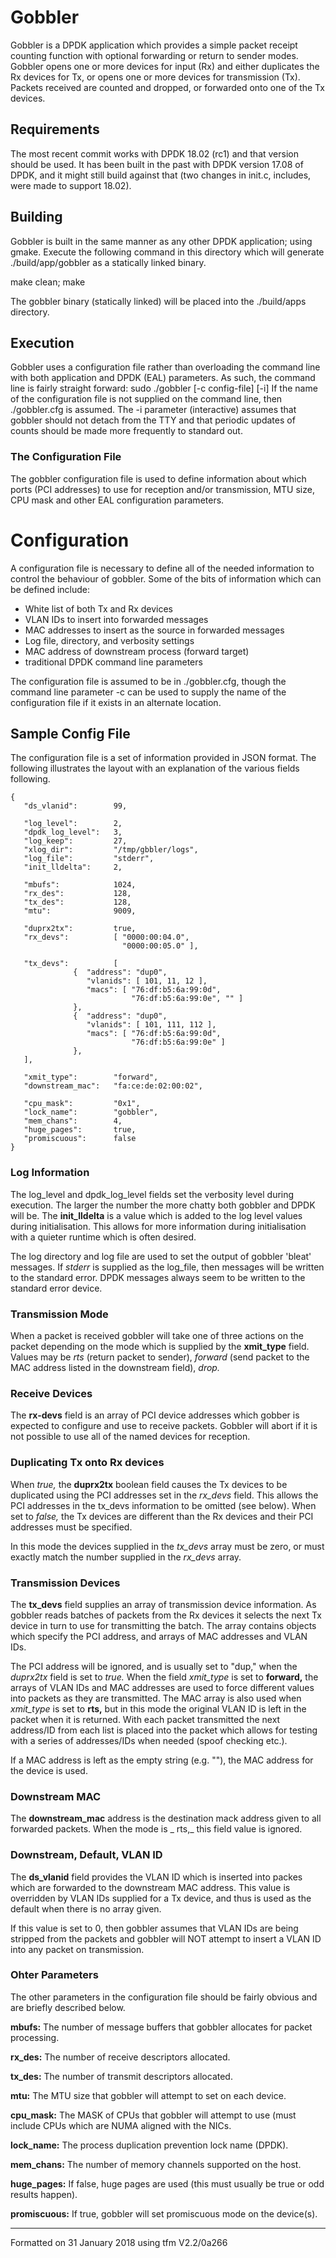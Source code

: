      
 
 
 
# Gobbler 
Gobbler is a DPDK application which provides a simple 
packet receipt counting function with optional forwarding 
or return to sender modes. Gobbler opens one or more 
devices for input (Rx) and either duplicates the Rx devices 
for Tx, or opens one or more devices for transmission (Tx). 
Packets received are counted and dropped, or forwarded onto 
one of the Tx devices. 
 
 
 
## Requirements 
The most recent commit works with DPDK 18.02 (rc1) and that 
version should be used. It has been built in the past with 
DPDK version 17.08 of DPDK, and it might still build 
against that (two changes in init.c, includes, were made to 
support 18.02). 
 
 
## Building 
Gobbler is built in the same manner as any other DPDK 
application; using gmake. Execute the following command in 
this directory which will generate ./build/app/gobbler as a 
statically linked binary. 
 
   make clean; make
 
The gobbler binary (statically linked) will be placed into 
the ./build/apps directory. 
 
 
## Execution 
Gobbler uses a configuration file rather than overloading 
the command line with both application and DPDK (EAL) 
parameters. As such, the command line is fairly straight 
forward: 
   sudo ./gobbler [-c config-file] [-i]
If the name of the configuration file is not supplied on 
the command line, then ./gobbler.cfg is assumed. The -i 
parameter (interactive) assumes that gobbler should not 
detach from the TTY and that periodic updates of counts 
should be made more frequently to standard out. 
 
 
### The Configuration File 
The gobbler configuration file is used to define 
information about which ports (PCI addresses) to use for 
reception and/or transmission, MTU size, CPU mask and other 
EAL configuration parameters. 
 
 
# Configuration 
A configuration file is necessary to define all of the 
needed information to control the behaviour of gobbler. 
Some of the bits of information which can be defined 
include: 
 
 
* White list of both Tx and Rx devices 
* VLAN IDs to insert into forwarded messages 
* MAC addresses to insert as the source in forwarded 
messages 
* Log file, directory, and verbosity settings 
* MAC address of downstream process (forward target) 
* traditional DPDK command line parameters 
 
 
The configuration file is assumed to be in ./gobbler.cfg, 
though the command line parameter -c can be used to supply 
the name of the configuration file if it exists in an 
alternate location. 
 
 
## Sample Config File 
The configuration file is a set of information provided in 
JSON format. The following illustrates the layout with an 
explanation of the various fields following. 
  
  
  
    {
       "ds_vlanid":        99,
   
       "log_level":        2,
       "dpdk_log_level":   3,
       "log_keep":         27,
       "xlog_dir":         "/tmp/gbbler/logs",
       "log_file":         "stderr",
       "init_lldelta":     2,
   
       "mbufs":            1024,
       "rx_des":           128,
       "tx_des":           128,
       "mtu":              9009,
   
       "duprx2tx":         true,
       "rx_devs":          [ "0000:00:04.0", 
                             "0000:00:05.0" ],
   
       "tx_devs":          [ 
                  {  "address": "dup0", 
                     "vlanids": [ 101, 11, 12 ],   
                     "macs": [ "76:df:b5:6a:99:0d", 
                               "76:df:b5:6a:99:0e", "" ]
                  },
                  {  "address": "dup0", 
                     "vlanids": [ 101, 111, 112 ], 
                     "macs": [ "76:df:b5:6a:99:0d", 
                               "76:df:b5:6a:99:0e" ] 
                  },
       ],
   
       "xmit_type":        "forward",
       "downstream_mac":   "fa:ce:de:02:00:02",
   
       "cpu_mask":         "0x1",
       "lock_name":        "gobbler",
       "mem_chans":        4,
       "huge_pages":       true,
       "promiscuous":      false
    }
 
 
 
 
 
### Log Information 
The log_level and dpdk_log_level fields set the verbosity 
level during execution. The larger the number the more 
chatty both gobbler and DPDK will be. The **init_lldelta** 
is a value which is added to the log level values during 
initialisation. This allows for more information during 
initialisation with a quieter runtime which is often 
desired. 
 
The log directory and log file are used to set the output 
of gobbler 'bleat' messages. If _stderr_ is supplied as the 
log_file, then messages will be written to the standard 
error. DPDK messages always seem to be written to the 
standard error device. 
 
 
### Transmission Mode 
When a packet is received gobbler will take one of three 
actions on the packet depending on the mode which is 
supplied by the **xmit_type** field. Values may be _rts_ 
(return packet to sender), _forward_ (send packet to the 
MAC address listed in the downstream field), _drop._ 
 
 
### Receive Devices 
The **rx-devs** field is an array of PCI device addresses 
which gobber is expected to configure and use to receive 
packets. Gobbler will abort if it is not possible to use 
all of the named devices for reception. 
 
 
### Duplicating Tx onto Rx devices 
When _true,_ the **duprx2tx** boolean field causes the Tx 
devices to be duplicated using the PCI addresses set in the 
_rx_devs_ field. This allows the PCI addresses in the 
tx_devs information to be omitted (see below). When set to 
_false,_ the Tx devices are different than the Rx devices 
and their PCI addresses must be specified. 
 
In this mode the devices supplied in the _tx_devs_ array 
must be zero, or must exactly match the number supplied in 
the _rx_devs_ array. 
 
 
### Transmission Devices 
The **tx_devs** field supplies an array of transmission 
device information. As gobbler reads batches of packets 
from the Rx devices it selects the next Tx device in turn 
to use for transmitting the batch. The array contains 
objects which specify the PCI address, and arrays of MAC 
addresses and VLAN IDs. 
 
The PCI address will be ignored, and is usually set to 
"dup," when the _duprx2tx_ field is set to _true._ When the 
field _xmit_type_ is set to **forward,** the arrays of VLAN 
IDs and MAC addresses are used to force different values 
into packets as they are transmitted. The MAC array is also 
used when _xmit_type_ is set to **rts,** but in this mode 
the original VLAN ID is left in the packet when it is 
returned. With each packet transmitted the next address/ID 
from each list is placed into the packet which allows for 
testing with a series of addresses/IDs when needed (spoof 
checking etc.). 
 
If a MAC address is left as the empty string (e.g. ""), the 
MAC address for the device is used. 
 
 
### Downstream MAC 
The **downstream_mac** address is the destination mack 
address given to all forwarded packets. When the mode is _ 
rts,_ this field value is ignored. 
 
 
### Downstream, Default, VLAN ID 
The **ds_vlanid** field provides the VLAN ID which is 
inserted into packes which are forwarded to the downstream 
MAC address. This value is overridden by VLAN IDs supplied 
for a Tx device, and thus is used as the default when there 
is no array given. 
 
If this value is set to 0, then gobbler assumes that VLAN 
IDs are being stripped from the packets and gobbler will 
NOT attempt to insert a VLAN ID into any packet on 
transmission. 
 
 
### Ohter Parameters 
The other parameters in the configuration file should be 
fairly obvious and are briefly described below. 
 
 
**mbufs:** The number of message buffers that gobbler 
allocates for packet processing. 
 
**rx_des:** The number of receive descriptors allocated. 
 
**tx_des:** The number of transmit descriptors allocated. 
 
**mtu:** The MTU size that gobbler will attempt to set on 
each device. 
 
**cpu_mask:** The MASK of CPUs that gobbler will attempt to 
use (must include CPUs which are NUMA aligned with the 
NICs. 
 
**lock_name:** The process duplication prevention lock name 
(DPDK). 
 
**mem_chans:** The number of memory channels supported on 
the host. 
 
**huge_pages:** If false, huge pages are used (this must 
usually be true or odd results happen). 
 
**promiscuous:** If true, gobbler will set promiscuous mode 
on the device(s). 
 
___________________________________________________________
Formatted on 31 January 2018 using tfm V2.2/0a266 
